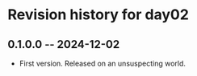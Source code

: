 # Revision history for day02

## 0.1.0.0 -- 2024-12-02

* First version. Released on an unsuspecting world.
